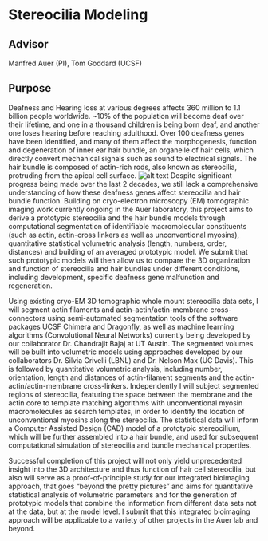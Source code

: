 # Stereocilia Modeling

## Advisor
Manfred Auer (PI), Tom Goddard (UCSF)

## Purpose
Deafness and Hearing loss at various degrees affects 360 million to 1.1 billion people worldwide. ~10% of the population will become deaf over their lifetime, and one in a thousand children is being born deaf, and another one loses hearing before reaching adulthood. Over 100 deafness genes have been identified, and many of them affect the morphogenesis, function and degeneration of inner ear hair bundle, an organelle of hair cells, which directly convert mechanical signals such as sound to electrical signals. The hair bundle is composed of actin-rich rods, also known as stereocilia, protruding from the apical cell surface. ![alt text](https://upload.wikimedia.org/wikipedia/commons/f/fd/Stereocilia_of_frog_inner_ear.01.jpg) Despite significant progress being made over the last 2 decades, we still lack a comprehensive understanding of how these deafness genes affect stereocilia and hair bundle function.
Building on cryo-electron microscopy (EM) tomographic imaging work currently ongoing in the Auer laboratory, this project aims to derive a prototypic stereocilia and the hair bundle models through computational segmentation of identifiable macromolecular constituents (such as actin, actin-cross linkers as well as unconventional myosins), quantitative statistical volumetric analysis (length, numbers, order, distances) and building of an averaged prototypic model. We submit that such prototypic models will then allow us to compare the 3D organization and function of stereocilia and hair bundles under different conditions, including development, specific deafness gene malfunction and regeneration.

Using existing cryo-EM 3D tomographic whole mount stereocilia data sets, I will segment actin filaments and actin-actin/actin-membrane cross-connectors using semi-automated segmentation tools of the software packages UCSF Chimera and Dragonfly, as well as machine learning algorithms (Convolutional Neural Networks) currently being developed by our collaborator Dr. Chandrajit Bajaj at UT Austin. The segmented volumes will be built into volumetric models using approaches developed by our collaborators Dr. Silvia Crivelli (LBNL) and Dr. Nelson Max (UC Davis). This is followed by quantitative volumetric analysis, including number, orientation, length and distances of actin-filament segments and the actin-actin/actin-membrane cross-linkers. Independently I will subject segmented regions of stereocilia, featuring the space between the membrane and the actin core to template matching algorithms with unconventional myosin macromolecules as search templates, in order to identify the location of unconventional myosins along the stereocilia. The statistical data will inform a Computer Assisted Design (CAD) model of a prototypic stereocilium, which will be further assembled into a hair bundle, and used for subsequent computational simulation of stereocilia and bundle mechanical properties.

Successful completion of this project will not only yield unprecedented insight into the 3D architecture and thus function of hair cell stereocilia, but also will serve as a proof-of-principle study for our integrated bioimaging approach, that goes “beyond the pretty pictures” and aims for quantitative statistical analysis of volumetric parameters and for the generation of prototypic models that combine the information from different data sets not at the data, but at the model level. I submit that this integrated bioimaging approach will be applicable to a variety of other projects in the Auer lab and beyond.
